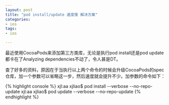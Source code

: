 ```yaml
---
layout: post
title: "pod install/update 速度慢 解决方案"
categories:
- ios 
tags:
- ios 

--- 
```


最近使用CocoaPods来添加第三方类库，无论是执行pod install还是pod update都卡在了Analyzing dependencies不动了，令人甚是DT。  
  
查了好多的资料，原因在于当执行以上两个命令的时候会升级CocoaPods的spec仓库，加一个参数可以省略这一步，然后速度就会提升不少。加参数的命令如下：

{% highlight console %}
xjl:aa xjliao$ pod install --verbose --no-repo-update
xjl:aa xjliao$ pod update --verbose --no-repo-update
{% endhighlight %}




